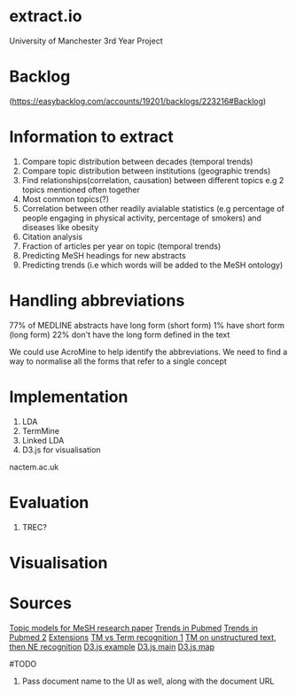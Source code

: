 # extract.io
University of Manchester 3rd Year Project

# Backlog
(https://easybacklog.com/accounts/19201/backlogs/223216#Backlog)

# Information to extract

1. Compare topic distribution between decades (temporal trends)
2. Compare topic distribution between institutions (geographic trends)
3. Find relationships(correlation, causation) between different topics
	e.g 2 topics mentioned often together
4. Most common topics(?)
5. Correlation between other readily avialable statistics (e.g percentage of people
engaging in physical activity, percentage of smokers) and diseases like obesity
6. Citation analysis
7. Fraction of articles per year on topic (temporal trends)
8. Predicting MeSH headings for new abstracts
9. Predicting trends (i.e which words will be added to the MeSH ontology)

# Handling abbreviations

77% of MEDLINE abstracts have long form (short form)
1% have short form (long form)
22% don't have the long form defined in the text  

We could use AcroMine to help identify the abbreviations.
We need to find a way to normalise all the forms that refer to a single concept

# Implementation

1. LDA
2. TermMine
3. Linked LDA
4. D3.js for visualisation
 
nactem.ac.uk

# Evaluation

1. TREC?

# Visualisation

# Sources

[Topic models for MeSH research paper](http://www.ics.uci.edu/~newman/pubs/Newman-AI09.pdf)
[Trends in Pubmed](./p954-moerchen.pdf)
[Trends in Pubmed 2](https://www.ncbi.nlm.nih.gov/pmc/articles/PMC2656084/)
[Extensions](https://bugra.github.io/work/notes/2015-02-21/topic-modeling-for-the-uninitiated/)
[TM vs Term recognition 1](http://istina.msu.ru/media/publications/articles/c31/b23/3542979/ecir.pdf)
[TM on unstructured text, then NE recognition](http://s3.amazonaws.com/mairesse/research/papers/is11-lda.pdf)
[D3.js example](https://github.com/mlvl/Hierarchie)
[D3.js main](http://tt-history.appspot.com/)
[D3.js map](http://bl.ocks.org/lokesh005/7640d9b562bf59b561d6)

#TODO

1. Pass document name to the UI as well, along with the document URL

